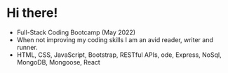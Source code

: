 # Hi there!
- Full-Stack Coding Bootcamp (May 2022)
- When not improving my coding skills I am an avid reader, writer and runner. 
- HTML, CSS, JavaScript, Bootstrap, RESTful APIs, ode, Express, NoSql, MongoDB, Mongoose, React


<!---
ColeVibes/ColeVibes is a ✨ special ✨ repository because its `README.md` (this file) appears on your GitHub profile.
You can click the Preview link to take a look at your changes.
--->
